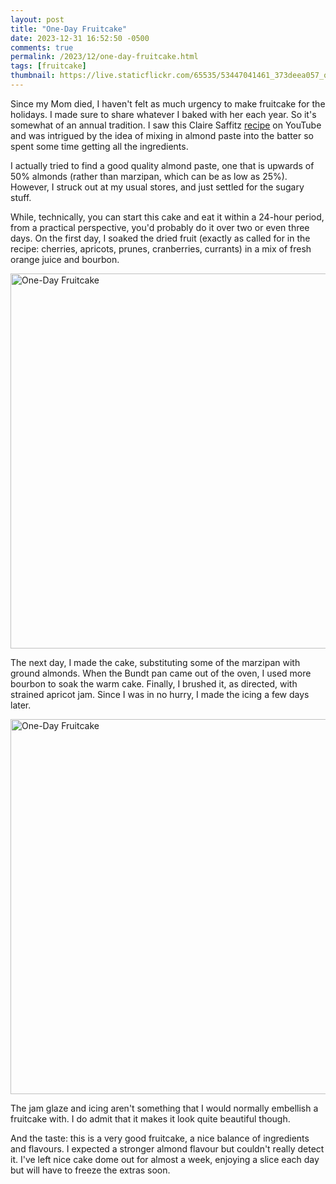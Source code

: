 ```yaml
---
layout: post
title: "One-Day Fruitcake"
date: 2023-12-31 16:52:50 -0500
comments: true
permalink: /2023/12/one-day-fruitcake.html
tags: [fruitcake]
thumbnail: https://live.staticflickr.com/65535/53447041461_373deea057_q.jpg
---
```


Since my Mom died, I haven't felt as much urgency to make fruitcake for
the holidays. I made sure to share whatever I baked with her each year. 
So it's somewhat of an annual tradition. I saw this Claire Saffitz
[recipe](https://cooking.nytimes.com/recipes/1023686-one-day-fruitcake) 
on YouTube and was intrigued by the idea of mixing in almond paste into 
the batter so spent some time getting all the ingredients.

I actually tried to find a good quality almond paste, one that is
upwards of 50% almonds (rather than marzipan, which can be as low
as 25%). However, I struck out at my usual stores, and just settled
for the sugary stuff.

While, technically, you can start this cake and eat it within a 24-hour
period, from a practical perspective, you'd probably do it over two or
even three days. On the first day, I soaked the dried fruit (exactly as
called for in the recipe: cherries, apricots, prunes, cranberries, 
currants) in a mix of fresh orange juice and bourbon.

<a data-flickr-embed="true" href="https://www.flickr.com/photos/gnuf/53447041461/in/photostream/" title="One-Day Fruitcake"><img src="https://live.staticflickr.com/65535/53447041461_373deea057_c.jpg" width="800" height="600" alt="One-Day Fruitcake"/></a><script async src="//embedr.flickr.com/assets/client-code.js" charset="utf-8"></script>

The next day, I made the cake, substituting some of the marzipan with
ground almonds. When the Bundt pan came out of the oven, I used more 
bourbon to soak the warm cake. Finally, I brushed it, as directed, 
with strained apricot jam. Since I was in no hurry, I made the icing
a few days later.

<a data-flickr-embed="true" href="https://www.flickr.com/photos/gnuf/53447041461/in/photostream/" title="One-Day Fruitcake"><img src="https://live.staticflickr.com/65535/53447041461_373deea057_c.jpg" width="800" height="600" alt="One-Day Fruitcake"/></a><script async src="//embedr.flickr.com/assets/client-code.js" charset="utf-8"></script>

The jam glaze and icing aren't something that I would normally
embellish a fruitcake with. I do admit that it makes it look quite
beautiful though.

And the taste: this is a very good fruitcake, a nice balance of
ingredients and flavours. I expected a stronger almond flavour but
couldn't really detect it. I've left nice cake dome out for
almost a week, enjoying a slice each day but will have to freeze
the extras soon.

